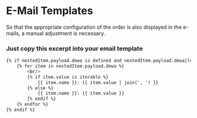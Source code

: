 # E-Mail Templates

So that the appropriate configuration of the order is also displayed in the e-mails,
a manual adjustment is necessary.

### Just copy this excerpt into your email template

```html
{% if nestedItem.payload.dewa is defined and nestedItem.payload.dewa|length %}
    {% for item in nestedItem.payload.dewa %}
        <br/>
        {% if item.value is iterable %}
            {{ item.name }}: {{ item.value | join(', ') }}
        {% else %}
            {{ item.name }}: {{ item.value }}
        {% endif %}
    {% endfor %}
{% endif %}
```